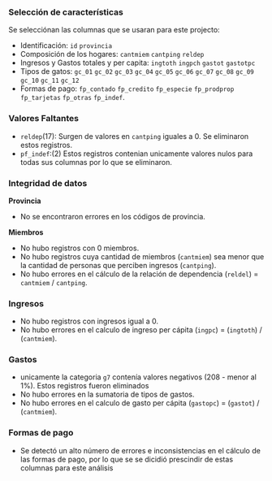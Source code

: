 ### Selección de características
Se selecciónan las columnas que se usaran para este projecto:
-  Identificación: `id` `provincia`
-  Composición de los hogares: `cantmiem` `cantping` `reldep`
-  Ingresos y Gastos totales y per capita: `ingtoth` `ingpch` `gastot` `gastotpc`
-  Tipos de gatos: `gc_01` `gc_02` `gc_03` `gc_04` `gc_05` `gc_06` `gc_07` `gc_08` `gc_09` `gc_10` `gc_11` `gc_12`
-  Formas de pago: `fp_contado` `fp_credito` `fp_especie` `fp_prodprop` `fp_tarjetas` `fp_otras` `fp_indef`.
### Valores Faltantes
- `reldep`(17): Surgen de valores en `cantping` iguales a 0. Se eliminaron estos registros.
- `pf_indef`:(2) Estos registros contenian unicamente valores nulos para todas sus columnas por lo que se eliminaron.

### Integridad de datos

**Provincia**
- No se encontraron errores en los códigos de provincia.

**Miembros**
- No hubo registros con 0 miembros.
- No hubo registros cuya cantidad de miembros (`cantmiem`) sea menor que la cantidad de personas que perciben ingresos (`cantping`).
- No hubo errores en el cálculo de la relación de dependencia (`reldel`) = `cantmiem` / `cantping`.

### Ingresos
- No hubo registros con ingresos igual a 0.
- No hubo errores en el calculo de ingreso per cápita (`ingpc`) = (`ingtoth`) / (`cantmiem`).

### Gastos
- unicamente la categoria `g7` contenía valores negativos (208 - menor al 1%). Estos registros fueron eliminados
- No hubo errores en la sumatoria de tipos de gastos.
- No hubo errores en el calculo de gasto per cápita (`gastopc`) = (`gastot`) / (`cantmiem`).

### Formas de pago
- Se detectó un alto número de errores e inconsistencias en el cálculo de las formas de pago, por lo que se se dicidió prescindir de estas columnas para este análisis